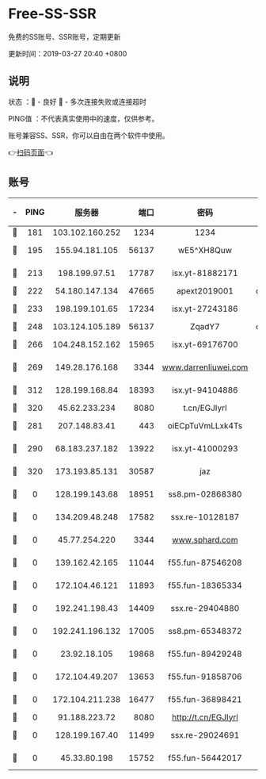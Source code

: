 # Free-SS-SSR

免费的SS账号、SSR账号，定期更新

更新时间：2019-03-27 20:40 +0800

## 说明

状态     ：🙂 - 良好 🙁 - 多次连接失败或连接超时

PING值   ：不代表真实使用中的速度，仅供参考。

账号兼容SS、SSR，你可以自由在两个软件中使用。

👉[扫码页面](https://liesauer.github.io/Free-SS-SSR/)👈

## 账号

|-|PING|服务器|端口|密码|加密方式|区域|
|:----:|:----:|:-----:|-----:|:----:|:----:|:----:|
|🙂|181|103.102.160.252|1234|1234|rc4-md5|JP|
|🙂|195|155.94.181.105|56137|wE5^XH8Quw|aes-256-cfb|US|
|🙂|213|198.199.97.51|17787|isx.yt-81882171|aes-256-cfb|US|
|🙂|222|54.180.147.134|47665|apext2019001|chacha20|KR|
|🙂|233|198.199.101.65|17234|isx.yt-27243186|aes-256-cfb|US|
|🙂|248|103.124.105.189|56137|ZqadY7|chacha20|US|
|🙂|266|104.248.152.162|15965|isx.yt-69176700|aes-256-cfb|SG|
|🙂|269|149.28.176.168|3344|www.darrenliuwei.com|aes-256-cfb|AU|
|🙂|312|128.199.168.84|18393|isx.yt-94104886|aes-256-cfb|SG|
|🙂|320|45.62.233.234|8080|t.cn/EGJIyrl|rc4-md5|CA|
|🙂|281|207.148.83.41|443|oiECpTuVmLLxk4Ts|aes-256-cfb|AU|
|🙂|290|68.183.237.182|13922|isx.yt-41000293|aes-256-cfb|SG|
|🙂|320|173.193.85.131|30587|jaz|aes-256-cfb|US|
|🙁|0|128.199.143.68|18951|ss8.pm-02868380|aes-256-cfb|SG|
|🙁|0|134.209.48.248|17582|ssx.re-10128187|aes-256-cfb|US|
|🙁|0|45.77.254.220|3344|www.sphard.com|aes-256-cfb|SG|
|🙁|0|139.162.42.165|11044|f55.fun-87546208|aes-256-cfb|SG|
|🙁|0|172.104.46.121|11893|f55.fun-18365334|aes-256-cfb|SG|
|🙁|0|192.241.198.43|14409|ssx.re-29404880|aes-256-cfb|US|
|🙁|0|192.241.196.132|17005|ss8.pm-65348372|aes-256-cfb|US|
|🙁|0|23.92.18.105|19868|f55.fun-89429248|aes-256-cfb|US|
|🙁|0|172.104.49.207|13653|f55.fun-91858706|aes-256-cfb|SG|
|🙁|0|172.104.211.238|16477|f55.fun-36898421|aes-256-cfb|US|
|🙁|0|91.188.223.72|8080|http://t.cn/EGJIyrl|rc4-md5|RU|
|🙁|0|128.199.167.40|11499|ssx.re-29024691|aes-256-cfb|SG|
|🙁|0|45.33.80.198|15752|f55.fun-56442017|aes-256-cfb|US|
